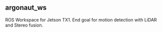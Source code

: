 ## argonaut_ws

ROS Workspace for Jetson TX1. 
End goal for motion detection with LiDAR and Stereo fusion.
